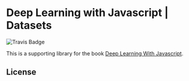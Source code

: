 # Deep Learning with Javascript | Datasets

![Travis Badge](https://travis-ci.com/dljsbook/datasets.svg?branch=master)

This is a supporting library for the book [Deep Learning With Javascript](https://dljsbook.com).

## License
